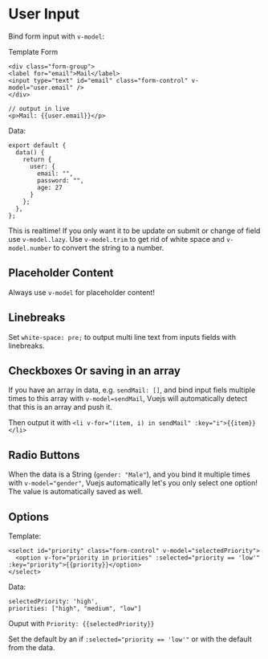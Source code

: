 # User Input

Bind form input with `v-model`:

Template Form

```
<div class="form-group">
<label for="email">Mail</label>
<input type="text" id="email" class="form-control" v-model="user.email" />
</div>

// output in live
<p>Mail: {{user.email}}</p>

```

Data: 

```
export default {
  data() {
    return {
      user: {
        email: "",
        password: "",
        age: 27
      }
    };
  },
};
```

This is realtime! If you only want it to be update on submit or change of field use `v-model.lazy`. Use `v-model.trim` to get rid of white space and `v-model.number` to convert the string to a number.

## Placeholder Content

Always use `v-model` for placeholder content!

## Linebreaks

Set `white-space: pre;` to output multi line text from inputs fields with linebreaks.

## Checkboxes Or saving in an array

If you have an array in data, e.g. `sendMail: []`, and bind input fiels multiple times to this array with `v-model=sendMail`, Vuejs will automatically detect that this is an array and push it.

Then output it with `<li v-for="(item, i) in sendMail" :key="i">{{item}}</li>`

## Radio Buttons

When the data is a String (`gender: "Male"`), and you bind it multiple times with `v-model="gender"`, Vuejs automatically let's you only select one option! The value is automatically saved as well.

## Options

Template:

```
<select id="priority" class="form-control" v-model="selectedPriority">
  <option v-for="priority in priorities" :selected="priority == 'low'" :key="priority">{{priority}}</option>
</select>
```

Data: 

```
selectedPriority: 'high',
priorities: ["high", "medium", "low"]
```

Ouput with `Priority: {{selectedPriority}}`

Set the default by an if `:selected="priority == 'low'"` or with the default from the data.